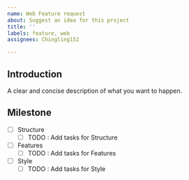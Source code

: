 ```yaml
---
name: Web Feature request
about: Suggest an idea for this project
title: ''
labels: feature, web
assignees: Chingling152

---
```


## Introduction
A clear and concise description of what you want to happen.

## Milestone
- [ ] Structure
  - [ ] TODO : Add tasks for Structure
- [ ] Features
  - [ ] TODO : Add tasks for Features
- [ ] Style
  - [ ] TODO : Add tasks for Style
